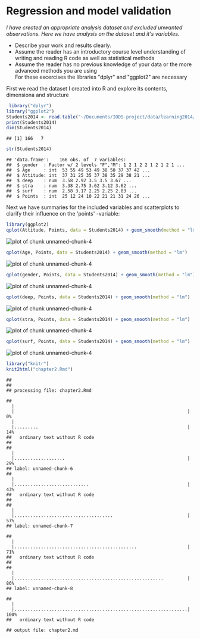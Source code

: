 # Regression and model validation

*I have created an appropriate analysis dataset and excluded unwanted observations. Here we have analysis on the dataset and it's variables.*
- Describe your work and results clearly. 
- Assume the reader has an introductory course level understanding of writing and reading R code as well as statistical methods
- Assume the reader has no previous knowledge of your data or the more advanced methods you are using  
For these excercises the libraries "dplyr" and "ggplot2" are necessary

First we read the dataset I created into R and explore its contents, dimensiona and structure

```r
 library("dplyr")
library("ggplot2")
Students2014 <- read.table("~/Documents/IODS-project/data/learning2014/learning2014.txt", header = TRUE, sep = " ")
print(Students2014)
dim(Students2014)
```

```
## [1] 166   7
```

```r
str(Students2014)
```

```
## 'data.frame':	166 obs. of  7 variables:
##  $ gender  : Factor w/ 2 levels "F","M": 1 2 1 2 2 1 2 1 2 1 ...
##  $ Age     : int  53 55 49 53 49 38 50 37 37 42 ...
##  $ Attitude: int  37 31 25 35 37 38 35 29 38 21 ...
##  $ deep    : num  3.58 2.92 3.5 3.5 3.67 ...
##  $ stra    : num  3.38 2.75 3.62 3.12 3.62 ...
##  $ surf    : num  2.58 3.17 2.25 2.25 2.83 ...
##  $ Points  : int  25 12 24 10 22 21 21 31 24 26 ...
```
Next we have summaries for the included variables and scatterplots to clarify their influence on the 'points' -variable:


```r
library(ggplot2)
qplot(Attitude, Points, data = Students2014) + geom_smooth(method = "lm")
```

![plot of chunk unnamed-chunk-4](figure/unnamed-chunk-4-1.png)

```r
qplot(Age, Points, data = Students2014) + geom_smooth(method = "lm")
```

![plot of chunk unnamed-chunk-4](figure/unnamed-chunk-4-2.png)

```r
qplot(gender, Points, data = Students2014) + geom_smooth(method = "lm")
```

![plot of chunk unnamed-chunk-4](figure/unnamed-chunk-4-3.png)

```r
qplot(deep, Points, data = Students2014) + geom_smooth(method = "lm")
```

![plot of chunk unnamed-chunk-4](figure/unnamed-chunk-4-4.png)

```r
qplot(stra, Points, data = Students2014) + geom_smooth(method = "lm")
```

![plot of chunk unnamed-chunk-4](figure/unnamed-chunk-4-5.png)

```r
qplot(surf, Points, data = Students2014) + geom_smooth(method = "lm")
```

![plot of chunk unnamed-chunk-4](figure/unnamed-chunk-4-6.png)


```r
library("knitr")
knit2html("chapter2.Rmd")
```

```
## 
## 
## processing file: chapter2.Rmd
```

```
##   |                                                                         |                                                                 |   0%  |                                                                         |.........                                                        |  14%
##   ordinary text without R code
## 
##   |                                                                         |...................                                              |  29%
## label: unnamed-chunk-6
##   |                                                                         |............................                                     |  43%
##   ordinary text without R code
## 
##   |                                                                         |.....................................                            |  57%
## label: unnamed-chunk-7
```

```
##   |                                                                         |..............................................                   |  71%
##   ordinary text without R code
## 
##   |                                                                         |........................................................         |  86%
## label: unnamed-chunk-8
```

```
##   |                                                                         |.................................................................| 100%
##   ordinary text without R code
```

```
## output file: chapter2.md
```

